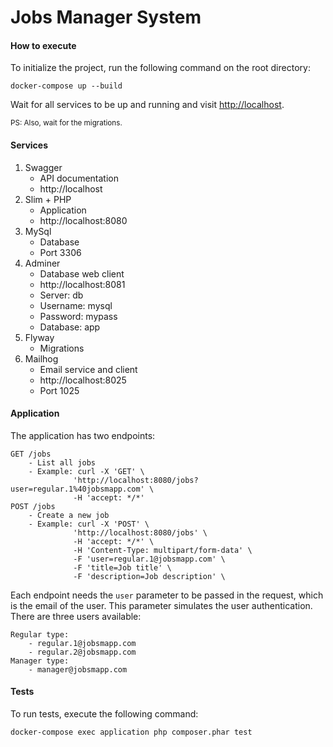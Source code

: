 # Jobs Manager System

#### How to execute
To initialize the project, run the following command on the root directory:

```
docker-compose up --build
```

Wait for all services to be up and running and visit [http://localhost](http://localhost).

<sub>PS: Also, wait for the migrations.</sub>

#### Services
1. Swagger
    - API documentation
    - http://localhost
2. Slim + PHP
    - Application
    - http://localhost:8080
3. MySql
    - Database
    - Port 3306
4. Adminer
    - Database web client
    - http://localhost:8081
    - Server: db
    - Username: mysql
    - Password: mypass
    - Database: app
5. Flyway
    - Migrations
6. Mailhog
    - Email service and client
    - http://localhost:8025
    - Port 1025 

#### Application
The application has two endpoints:

```
GET /jobs
    - List all jobs
    - Example: curl -X 'GET' \
              'http://localhost:8080/jobs?user=regular.1%40jobsmapp.com' \
              -H 'accept: */*'
POST /jobs
    - Create a new job
    - Example: curl -X 'POST' \
              'http://localhost:8080/jobs' \
              -H 'accept: */*' \
              -H 'Content-Type: multipart/form-data' \
              -F 'user=regular.1@jobsmapp.com' \
              -F 'title=Job title' \
              -F 'description=Job description' \
```

Each endpoint needs the ```user``` parameter to be passed in the request, which is the email of the user. 
This parameter simulates the user authentication.
There are three users available:
```
Regular type:
    - regular.1@jobsmapp.com
    - regular.2@jobsmapp.com
Manager type:
    - manager@jobsmapp.com
```

#### Tests
To run tests, execute the following command:
```
docker-compose exec application php composer.phar test
```